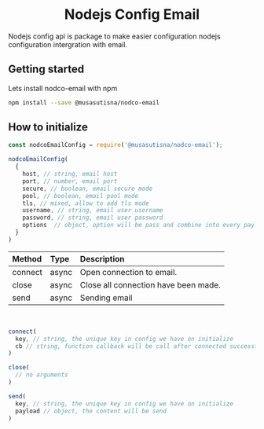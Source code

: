 <h1 align="center">Nodejs Config Email</h1>

Nodejs config api is package to make easier configuration nodejs configuration intergration with email.

## Getting started

Lets install nodco-email with npm

```bash
npm install --save @musasutisna/nodco-email
```

## How to initialize

```js
const nodcoEmailConfig = require('@musasutisna/nodco-email');

nodcoEmailConfig(
  {
    host, // string, email host
    port, // number, email port
    secure, // boolean, email secure mode
    pool, // boolean, email pool mode
    tls, // mixed, allow to add tls mode
    username, // string, email user username
    password, // string, email user password
    options  // object, option will be pass and combine into every payload on send email
  }
)
```

| Method | Type | Description |
|:--|:--|:--|
| connect | async | Open connection to email. |
| close | async | Close all connection have been made. |
| send | async | Sending email |

<br/>

```js
connect(
  key, // string, the unique key in config we have on initialize
  cb // string, function callback will be call after connected successful
)

close(
  // no arguments
)

send(
  key, // string, the unique key in config we have on initialize
  payload // object, the content will be send
)
```
